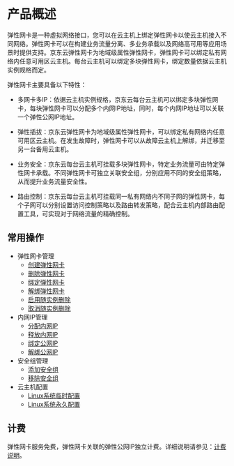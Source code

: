 # 产品概述

弹性网卡是一种虚拟网络接口，您可以在云主机上绑定弹性网卡以使云主机接入不同网络。弹性网卡可以在构建业务流量分离、多业务承载以及网络高可用等应用场景时提供支持。京东云弹性网卡为地域级属性弹性网卡，弹性网卡可以绑定私有网络内任意可用区云主机。每台云主机可以绑定多块弹性网卡，绑定数量依据云主机实例规格而定。

弹性网卡主要具备以下特性：

* 多网卡多IP：依据云主机实例规格，京东云每台云主机可以绑定多块弹性网卡，每块弹性网卡可以分配多个内网IP地址，同时，每个内网IP地址可以关联一个弹性公网IP地址。

* 弹性插拔：京东云弹性网卡为地域级属性弹性网卡，可以绑定私有网络内任意可用区云主机。在发生故障时，弹性网卡可以从故障云主机上解绑，并迁移至另一台备用云主机。

* 业务安全：京东云每台云主机可挂载多块弹性网卡，特定业务流量可由特定弹性网卡承载。不同弹性网卡可独立关联安全组，分别应用不同的安全组策略，从而提升业务流量安全性。

* 路由控制：京东云每台云主机可挂载同一私有网络内不同子网的弹性网卡，每个子网可以分别设置访问控制策略以及路由转发策略，配合云主机内部路由配置工具，可实现对于网络流量的精确控制。

## 常用操作

- 弹性网卡管理
	- [创建弹性网卡](../Operation-Guide/Elastic-Network-Interface-Management/Create-Elastic-Network-Interface.md)
	- [删除弹性网卡](../Operation-Guide/Elastic-Network-Interface-Management/Delete-Elastic-Network-Interface.md)
	- [绑定弹性网卡](../Operation-Guide/Elastic-Network-Interface-Management/Associate-Elastic-Network-Interface.md)
	- [解绑弹性网卡](../Operation-Guide/Elastic-Network-Interface-Management/Disassociate-Elastic-Network-Interface.md)
	- [启用随实例删除](../Operation-Guide/Elastic-Network-Interface-Management/Enable-Delete-with-VM.md)
	- [取消随实例删除](../Operation-Guide/Elastic-Network-Interface-Management/Disable-Delete-with-VM.md)
- 内网IP管理
	- [分配内网IP](..Operation-Guide/Private-IP-Management/Assign-Secondary-IP.md)
	- [释放内网IP](../Operation-Guide/Private-IP-Management/Unassign-Secondary-IP.md)
	- [绑定公网IP](../Operation-Guide/Private-IP-Management/Associate-Elastic-IP.md)
	- [解绑公网IP](../Operation-Guide/Private-IP-Management/Disassociate-Elastic-IP.md)
- 安全组管理
	- [添加安全组](../Operation-Guide/Security-Group-Management/Associate-Security-Group.md)
	- [移除安全组](../Operation-Guide/Security-Group-Management/Disassociate-Security-Group.md)
- 云主机配置
	- [Linux系统临时配置](../Operation-Guide/VM-Configuration/Linux-Temporary-Configuration.md)
	- [Linux系统永久配置](../Operation-Guide/VM-Configuration/Linux-Permanent-Configuration.md)

## 计费
弹性网卡服务免费，弹性网卡关联的弹性公网IP独立计费。详细说明请参见：[计费说明](../Pricing/Billing-Types.md)。

